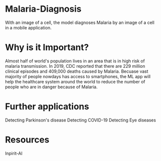 # Malaria-Diagnosis
With an image of a cell, the model diagnoses Malaria by an image of a cell in a mobile application.

# Why is it Important?
Almost half of world's population lives in an area that is in high risk of malaria transmission. In 2019, CDC reported that there are 229 million clinical episodes and 409,000 deaths caused by Malaria. Becuase vast majority of people nowdays has access to smartphones, the ML app will help the healthcare system around the world to reduce the number of people who are in danger because of Malaria.

# Further applications
Detecting Parkinson's disease
Detecting COVID-19
Detecting Eye diseases

# Resources
Inpirit-AI
